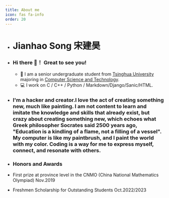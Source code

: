 ```yaml
---
title: About me
icon: fas fa-info
order: 20
---
```

- # Jianhao Song  宋建昊
- ### Hi there 👋！ Great to see you!

  - 🏫  I am a senior undergraduate student from [Tsinghua University](https://www.tsinghua.edu.cn/) majoring in [Computer Science and Technology](https://www.cs.tsinghua.edu.cn/).
  - 💻  I work on C / C++ / Python / Markdown/Django/Sanic/HTML.
- ### I'm a hacker and creator.I love the act of creating something new, much like painting. I am not content to learn and imitate the knowledge and skills that already exist, but crazy about creating something new, which echoes what Greek philosopher Socrates said 2500 years ago, "Education is a kindling of a flame, not a filling of a vessel". My computer is like my paintbrush, and I paint the world with my color. Coding is a way for me to express myself, connect, and resonate with others.
- ### Honors and Awards
- First prize at province level in the CNMO (China National Mathematics Olympiad) Nov.2019
- Freshmen Scholarship for Outstanding Students   Oct.2022/2023
